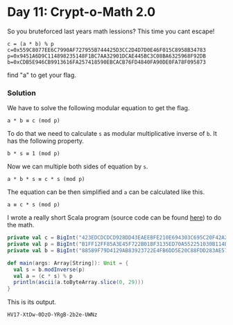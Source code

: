 # Day 11: Crypt-o-Math 2.0

So you bruteforced last years math lessions? This time you cant escape!

```
c = (a * b) % p
c=0x559C8077EE6C7990AF727955B744425D3CC2D4D7D0E46F015C8958B34783
p=0x9451A6D9C114898235148F1BC7AA32901DCAE445BC3C08BA6325968F92DB
b=0xCDB5E946CB9913616FA257418590EBCACB76FD4840FA90DE0FA78F095873
```

find "a" to get your flag.

### Solution

We have to solve the following modular equation to get the flag.

```
a * b ≡ c (mod p)
```

To do that we need to calculate `s` as modular multiplicative inverse of `b`. It has the following property.

```
b * s ≡ 1 (mod p)
```

Now we can multiple both sides of equation by `s`.

```
a * b * s ≡ c * s (mod p)
```

The equation can be then simplified and `a` can be calculated like this.

```
a ≡ c * s (mod p)
```

I wrote a really short Scala program (source code can be found [here](../../src/main/scala/hackvent2017/Day11.scala)) to do the math.

```scala
private val c = BigInt("423EDCDCDCD928DD43EAEEBFE210E694303C695C20F42A27F10284215E90", 16)
private val p = BigInt("B1FF12FF85A3E45F722B01BF3135ED70A552251030B114B422E390471633", 16)
private val b = BigInt("88589F79D4129AB83923722E4FB6DD5E20C88FDD283AE5724F6A3697DD97", 16)

def main(args: Array[String]): Unit = {
  val s = b.modInverse(p)
  val a = (c * s) % p
  println(ascii(a.toByteArray.slice(0, 29)))
}
```

This is its output.

```
HV17-XtDw-0DzO-YRgB-2b2e-UWNz
```